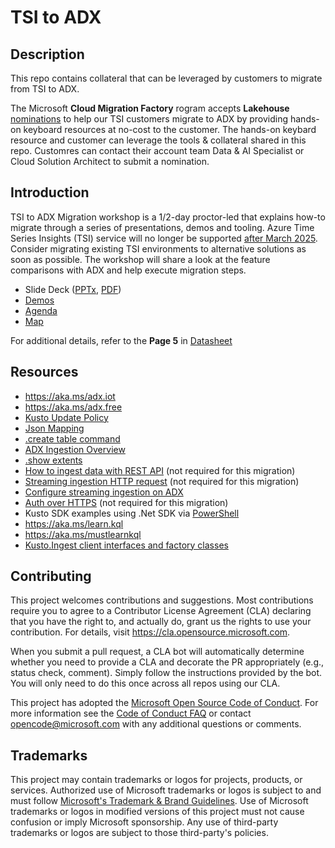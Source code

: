 # TSI to ADX

## Description
This repo contains collateral that can be leveraged by customers to migrate from TSI to ADX. 

The Microsoft **Cloud Migration Factory** rogram accepts **Lakehouse** [nominations](https://aka.ms/cmf) to help our TSI customers migrate to ADX by providing hands-on keyboard resources at no-cost to the customer. The hands-on keybard resource and customer can leverage the tools & collateral shared in this repo. Customres can contact their account team Data & AI Specialist or Cloud Solution Architect to submit a nomination. 


## Introduction
TSI to ADX Migration workshop is a 1/2-day proctor-led that explains how-to migrate through a series of presentations, demos and tooling. Azure Time Series Insights (TSI) service will no longer be supported [after March 2025](https://aka.ms/tsi2adx). Consider migrating existing TSI environments to alternative solutions as soon as possible. The workshop will share a look at the feature comparisons with ADX and help execute migration steps.

- Slide Deck ([PPTx](PPTs/TSI%20to%20ADX%20-%20Lessons.pptx), [PDF](PPTs/TSI%20to%20ADX%20-%20Lessons.pdf))
- [Demos](PPTs/Demos.md)
- [Agenda](PPTs/Agenda.md)
- [Map](PPTs/Map.md)

For additional details, refer to the **Page 5** in [Datasheet](PPTs/Datasheet-CIP-ADX-Onboarding.pdf)

## Resources
- https://aka.ms/adx.iot
- https://aka.ms/adx.free
- [Kusto Update Policy](https://learn.microsoft.com/azure/data-explorer/kusto/management/updatepolicy)
- [Json Mapping](https://learn.microsoft.com/azure/data-explorer/kusto/management/json-mapping)
- [.create table command](https://learn.microsoft.com/azure/data-explorer/kusto/management/create-table-command)
- [ADX Ingestion Overview](https://learn.microsoft.com/en-us/azure/data-explorer/ingest-data-overview)
- [.show extents](https://learn.microsoft.com/azure/data-explorer/kusto/management/show-extents)
- [How to ingest data with REST API](https://learn.microsoft.com/azure/data-explorer/kusto/api/netfx/kusto-ingest-client-rest) (not required for this migration)
- [Streaming ingestion HTTP request](https://learn.microsoft.com/azure/data-explorer/kusto/api/rest/streaming-ingest) (not required for this migration)
- [Configure streaming ingestion on ADX](https://learn.microsoft.com/azure/data-explorer/ingest-data-streaming?tabs=azure-portal%2Ccsharp)
- [Auth over HTTPS](https://learn.microsoft.com/en-us/azure/data-explorer/kusto/api/rest/authentication) (not required for this migration)
- Kusto SDK examples using .Net SDK via [PowerShell](https://github.com/Azure/ADXIoTAnalytics/tree/main/assets/OfficialDemos/Others/PowerShell)
- https://aka.ms/learn.kql
- https://aka.ms/mustlearnkql
- [Kusto.Ingest client interfaces and factory classes](https://learn.microsoft.com/azure/data-explorer/kusto/api/netfx/kusto-ingest-client-reference#class-kustoingestionproperties)

## Contributing

This project welcomes contributions and suggestions.  Most contributions require you to agree to a
Contributor License Agreement (CLA) declaring that you have the right to, and actually do, grant us
the rights to use your contribution. For details, visit https://cla.opensource.microsoft.com.

When you submit a pull request, a CLA bot will automatically determine whether you need to provide
a CLA and decorate the PR appropriately (e.g., status check, comment). Simply follow the instructions
provided by the bot. You will only need to do this once across all repos using our CLA.

This project has adopted the [Microsoft Open Source Code of Conduct](https://opensource.microsoft.com/codeofconduct/).
For more information see the [Code of Conduct FAQ](https://opensource.microsoft.com/codeofconduct/faq/) or
contact [opencode@microsoft.com](mailto:opencode@microsoft.com) with any additional questions or comments.

## Trademarks

This project may contain trademarks or logos for projects, products, or services. Authorized use of Microsoft 
trademarks or logos is subject to and must follow 
[Microsoft's Trademark & Brand Guidelines](https://www.microsoft.com/en-us/legal/intellectualproperty/trademarks/usage/general).
Use of Microsoft trademarks or logos in modified versions of this project must not cause confusion or imply Microsoft sponsorship.
Any use of third-party trademarks or logos are subject to those third-party's policies.
